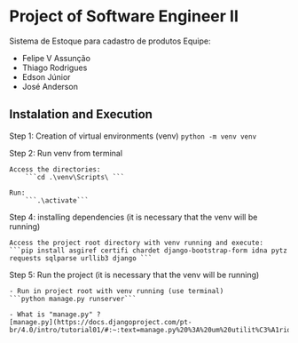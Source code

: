 # Project of Software Engineer II

Sistema de Estoque para cadastro de produtos
Equipe:
- Felipe V Assunção
- Thiago Rodrigues
- Edson Júnior
- José Anderson

## Instalation and Execution
Step 1: Creation of virtual environments (venv)
	```python -m venv venv```

Step 2: Run venv from terminal 

	Access the directories: 
		```cd .\venv\Scripts\ ```
		
	Run: 
		```.\activate```

Step 4: installing dependencies (it is necessary that the venv will be running)

	Access the project root directory with venv running and execute: 
	```pip install asgiref certifi chardet django-bootstrap-form idna pytz requests sqlparse urllib3 django ```

Step 5: Run the project (it is necessary that the venv will be running)

	- Run in project root with venv running (use terminal)
	```python manage.py runserver```

	- What is "manage.py" ?
	[manage.py](https://docs.djangoproject.com/pt-br/4.0/intro/tutorial01/#:~:text=manage.py%20%3A%20um%20utilit%C3%A1rio%20de,Python%20para%20o%20seu%20projeto.) 